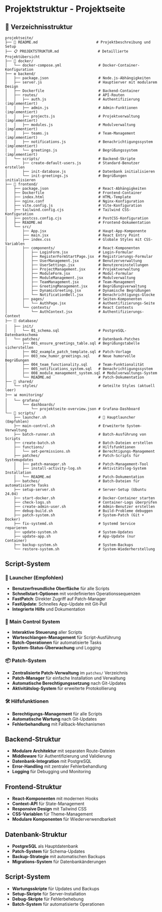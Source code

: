 # Projektstruktur - Projektseite

## 📁 Verzeichnisstruktur

```
projektseite/
├── 📖 README.md                           # Projektbeschreibung und Setup
├── 📋 PROJEKTSTRUKTUR.md                  # Detaillierte Projektübersicht
├── 🐳 docker/
│   └── docker-compose.yml                 # Docker-Container-Konfiguration
├── ⚙️ backend/
│   ├── package.json                       # Node.js-Abhängigkeiten
│   ├── server.js                          # Hauptserver mit modularem Design
│   ├── Dockerfile                         # Backend-Container
│   ├── routes/                            # API-Routen
│   │   ├── auth.js                        # Authentifizierung (implementiert)
│   │   ├── admin.js                       # Admin-Funktionen (implementiert)
│   │   ├── projects.js                    # Projektverwaltung (implementiert)
│   │   ├── modules.js                     # Modulverwaltung (implementiert)
│   │   ├── teams.js                       # Team-Management (implementiert)
│   │   ├── notifications.js               # Benachrichtigungssystem (implementiert)
│   │   └── greetings.js                   # Begrüßungssystem (implementiert)
│   └── scripts/                           # Backend-Skripte
│       ├── create-default-users.js        # Standard-Benutzer erstellen
│       ├── init-database.js               # Datenbank initialisieren
│       └── init-greetings.js              # Begrüßungen initialisieren
├── 🎨 frontend/
│   ├── package.json                       # React-Abhängigkeiten
│   ├── Dockerfile                         # Frontend-Container
│   ├── index.html                         # HTML-Template
│   ├── nginx.conf                         # Nginx-Konfiguration
│   ├── vite.config.js                     # Vite-Konfiguration
│   ├── tailwind.config.cjs                # Tailwind CSS-Konfiguration
│   ├── postcss.config.cjs                 # PostCSS-Konfiguration
│   ├── README.md                          # Frontend-Dokumentation
│   └── src/
│       ├── App.jsx                        # Haupt-App-Komponente
│       ├── main.jsx                       # React Entry Point
│       ├── index.css                      # Globale Styles mit CSS-Variablen
│       ├── components/                    # React-Komponenten
│       │   ├── LoginForm.jsx              # Login-Formular
│       │   ├── RegisterFormStartPage.jsx  # Registrierungs-Formular
│       │   ├── UserManagement.jsx         # Benutzerverwaltung
│       │   ├── UserSettings.jsx           # Benutzereinstellungen
│       │   ├── ProjectManagement.jsx      # Projektverwaltung
│       │   ├── ModuleForm.jsx             # Modul-Formular
│       │   ├── ModuleManagement.jsx       # Modulverwaltung
│       │   ├── TeamManagement.jsx         # Team-Management
│       │   ├── GreetingManagement.jsx     # Begrüßungsverwaltung
│       │   ├── DynamicGreeting.jsx        # Dynamische Begrüßungen
│       │   └── NotificationBell.jsx       # Benachrichtigungs-Glocke
│       ├── pages/                         # Seiten-Komponenten
│       │   └── AuthPage.jsx               # Authentifizierungs-Seite
│       └── contexts/                      # React Contexts
│           └── AuthContext.jsx            # Authentifizierungs-Context
├── 🗄️ database/
│   ├── init/
│   │   └── 01_schema.sql                  # PostgreSQL-Datenbankschema
│   └── patches/                           # Datenbank-Patches
│       ├── 001_ensure_greetings_table.sql # Begrüßungstabelle sicherstellen
│       ├── 002_example_patch_template.sql # Patch-Vorlage
│       ├── 003_new_humor_greetings.sql    # Neue humorvolle Begrüßungen
│       ├── 004_team_functionality.sql     # Team-Funktionalität
│       ├── 005_notifications_system.sql   # Benachrichtigungssystem
│       ├── 008_module_management_system.sql # Modulverwaltungs-System
│       └── README.md                      # Patch-Dokumentation
├── 🎨 shared/
│   └── styles/                            # Geteilte Styles (aktuell leer)
├── 📊 monitoring/
│   └── grafana/
│       └── dashboards/
│           └── projektseite-overview.json # Grafana-Dashboard
└── 🔧 scripts/
    ├── launcher.sh                        # 🚀 Hauptlauncher (Empfohlen)
    ├── main-control.sh                    # Erweiterte System-Verwaltung
    ├── batch-runner.sh                    # Batch-Ausführung von Scripts
    ├── create-batch.sh                    # Batch-Dateien erstellen
    ├── functions/                         # Hilfsfunktionen
    │   └── set-permissions.sh             # Berechtigungs-Management
    ├── patches/                           # Patch-Scripts für Systemupdates
    │   ├── patch-manager.sh               # Patch-Management-Tool
    │   ├── install-activity-log.sh        # Aktivitätslog-System Installation
    │   └── README.md                      # Patch-Dokumentation
    ├── batches/                           # Batch-Dateien für automatisierte Tasks
    ├── setup-server.sh                    # Server-Setup (Ubuntu 24.04)
    ├── start-docker.sh                    # Docker-Container starten
    ├── check-logs.sh                      # Container-Logs überprüfen
    ├── create-admin-user.sh               # Admin-Benutzer erstellen
    ├── debug-build.sh                     # Build-Probleme debuggen
    ├── patch-system.sh                    # System-Patch (Git + Docker)
    ├── fix-systemd.sh                     # Systemd Service reparieren
    ├── update-system.sh                   # System-Updates
    ├── update-app.sh                      # App-Update (nur Container)
    ├── backup-system.sh                   # System-Backups
    └── restore-system.sh                  # System-Wiederherstellung
```

## Script-System

### 🚀 Launcher (Empfohlen)
- **Benutzerfreundliche Oberfläche** für alle Scripts
- **Schnellstart-Optionen** mit vordefinierten Operationssequenzen
- **FastPatch**: Direkter Zugriff auf Patch-Manager
- **FastUpdate**: Schnelles App-Update mit Git-Pull
- **Integrierte Hilfe** und Dokumentation

### 🔧 Main Control System
- **Interaktive Steuerung** aller Scripts
- **Warteschlangen-Management** für Script-Ausführung
- **Batch-Operationen** für automatisierte Tasks
- **System-Status-Überwachung** und Logging

### 📦 Patch-System
- **Zentralisierte Patch-Verwaltung** im `patches/` Verzeichnis
- **Patch-Manager** für einfache Installation und Verwaltung
- **Automatische Berechtigungssetzung** nach Git-Updates
- **Aktivitätslog-System** für erweiterte Protokollierung

### 🛠️ Hilfsfunktionen
- **Berechtigungs-Management** für alle Scripts
- **Automatische Wartung** nach Git-Updates
- **Fehlerbehandlung** mit Fallback-Mechanismen

## Backend-Struktur
- **Modulare Architektur** mit separaten Route-Dateien
- **Middleware** für Authentifizierung und Validierung
- **Datenbank-Integration** mit PostgreSQL
- **Error-Handling** mit zentraler Fehlerbehandlung
- **Logging** für Debugging und Monitoring

## Frontend-Struktur
- **React-Komponenten** mit modernen Hooks
- **Context-API** für State-Management
- **Responsive Design** mit Tailwind CSS
- **CSS-Variablen** für Theme-Management
- **Modulare Komponenten** für Wiederverwendbarkeit

## Datenbank-Struktur
- **PostgreSQL** als Hauptdatenbank
- **Patch-System** für Schema-Updates
- **Backup-Strategie** mit automatischen Backups
- **Migrations-System** für Datenbankänderungen

## Script-System
- **Wartungsskripte** für Updates und Backups
- **Setup-Skripte** für Server-Installation
- **Debug-Skripte** für Fehlerbehebung
- **Batch-System** für automatisierte Operationen
